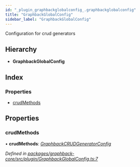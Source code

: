 ```yaml
---
id: "_plugin_graphbackglobalconfig_.graphbackglobalconfig"
title: "GraphbackGlobalConfig"
sidebar_label: "GraphbackGlobalConfig"
---
```


Configuration for crud generators

## Hierarchy

* **GraphbackGlobalConfig**

## Index

### Properties

* [crudMethods](_plugin_graphbackglobalconfig_.graphbackglobalconfig.md#crudmethods)

## Properties

###  crudMethods

• **crudMethods**: *[GraphbackCRUDGeneratorConfig](_plugin_graphbackcrudgeneratorconfig_.graphbackcrudgeneratorconfig.md)*

*Defined in [packages/graphback-core/src/plugin/GraphbackGlobalConfig.ts:7](https://github.com/aerogear/graphback/blob/bc616b51/packages/graphback-core/src/plugin/GraphbackGlobalConfig.ts#L7)*
